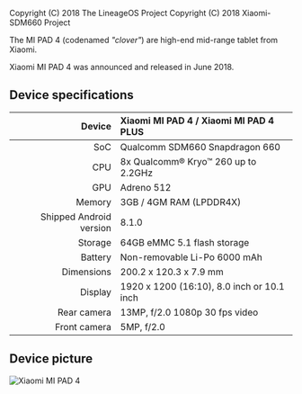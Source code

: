 Copyright (C) 2018 The LineageOS Project
Copyright (C) 2018 Xiaomi-SDM660 Project

The MI PAD 4 (codenamed _"clover"_) are high-end mid-range tablet from Xiaomi.

Xiaomi MI PAD 4 was announced and released in June 2018.

## Device specifications

| Device       | Xiaomi MI PAD 4 / Xiaomi MI PAD 4 PLUS          |
| -----------: | :---------------------------------------------- |
| SoC          | Qualcomm SDM660 Snapdragon 660                  |
| CPU          | 8x Qualcomm® Kryo™ 260 up to 2.2GHz             |
| GPU          | Adreno 512                                      |
| Memory       | 3GB / 4GM RAM (LPDDR4X)                         |
| Shipped Android version | 8.1.0                           	 |
| Storage      | 64GB eMMC 5.1 flash storage                     |
| Battery      | Non-removable Li-Po 6000 mAh                    |
| Dimensions   | 200.2 x 120.3 x 7.9 mm                          |
| Display      | 1920 x 1200 (16:10), 8.0 inch  or 10.1 inch     |
| Rear camera | 13MP, f/2.0 1080p 30 fps video|
| Front camera | 5MP, f/2.0|

## Device picture

![Xiaomi MI PAD 4](http://i8.mifile.cn/a1/pms_1529843020.73617168!560x560.jpg)
